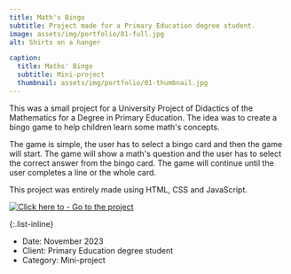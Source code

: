 ```yaml
---
title: Math's Bingo
subtitle: Project made for a Primary Education degree student.
image: assets/img/portfolio/01-full.jpg
alt: Shirts on a hanger

caption:
  title: Maths' Bingo
  subtitle: Mini-project
  thumbnail: assets/img/portfolio/01-thumbnail.jpg
---
```

This was a small project for a University Project of Didactics of the Mathematics for a Degree in Primary Education. The idea was to create a bingo game to help children learn some math's concepts.

The game is simple, the user has to select a bingo card and then the game will start. The game will show a math's question and the user has to select the correct answer from the bingo card. The game will continue until the user completes a line or the whole card.

This project was entirely made using HTML, CSS and JavaScript.

[![Click here to - Go to the project](https://img.shields.io/static/v1?label=Click+here+to&message=Go+to+the+project&color=54bfff&style=for-the-badge)](pages/bingo)

{:.list-inline}
- Date: November 2023
- Client: Primary Education degree student
- Category: Mini-project

